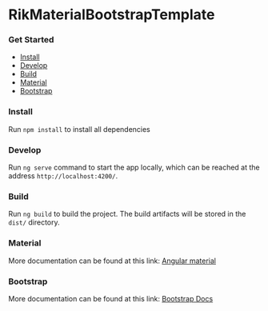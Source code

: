 # RikMaterialBootstrapTemplate

### Get Started

- [Install](#install)
- [Develop](#develop)
- [Build](#build)
- [Material](#Material)
- [Bootstrap](#bootstrap)

### Install

Run `npm install` to install all dependencies

### Develop

Run `ng serve` command to start the app locally, which can be reached at the address `http://localhost:4200/`.

### Build

Run `ng build` to build the project. The build artifacts will be stored in the `dist/` directory.

### Material

More documentation can be found at this link: [Angular material](https://material.angular.io/)

### Bootstrap

More documentation can be found at this link: [Bootstrap Docs](https://getbootstrap.com/docs/5.1/getting-started/introduction/)